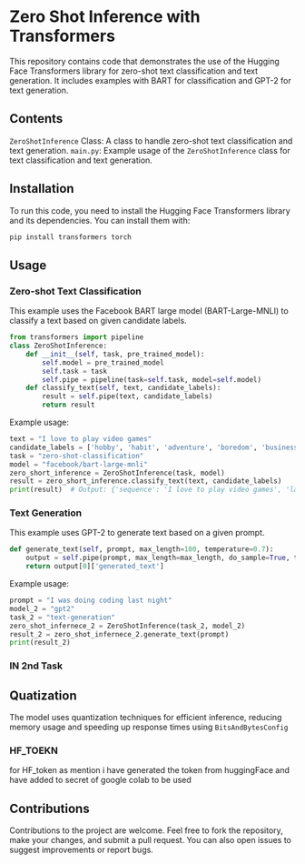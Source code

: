 # Zero Shot Inference with Transformers
This repository contains code that demonstrates the use of the Hugging Face Transformers library for zero-shot text classification and text generation. It includes examples with BART for classification and GPT-2 for text generation.
## Contents

`ZeroShotInference` Class: A class to handle zero-shot text classification and text generation.
`main.py`: Example usage of the `ZeroShotInference` class for text classification and text generation.
## Installation
To run this code, you need to install the Hugging Face Transformers library and its dependencies. You can install them with:
```bash
pip install transformers torch
```
## Usage
### Zero-shot Text Classification
This example uses the Facebook BART large model (BART-Large-MNLI) to classify a text based on given candidate labels.
```python
from transformers import pipeline
class ZeroShotInference:
    def __init__(self, task, pre_trained_model):
        self.model = pre_trained_model
        self.task = task
        self.pipe = pipeline(task=self.task, model=self.model)
    def classify_text(self, text, candidate_labels):
        result = self.pipe(text, candidate_labels)
        return result
```
Example usage:
```python
text = "I love to play video games"
candidate_labels = ['hobby', 'habit', 'adventure', 'boredom', 'business']
task = "zero-shot-classification"
model = "facebook/bart-large-mnli"
zero_short_inference = ZeroShotInference(task, model)
result = zero_short_inference.classify_text(text, candidate_labels)
print(result)  # Output: {'sequence': 'I love to play video games', 'labels': ['hobby', 'habit', 'adventure', 'business', 'boredom'], 'scores': [0.8799885511398315, 0.09845343977212906, 0.016700521111488342, 0.0031407771166414022, 0.0017165272729471326]}
```
### Text Generation
This example uses GPT-2 to generate text based on a given prompt.
```python
def generate_text(self, prompt, max_length=100, temperature=0.7):
    output = self.pipe(prompt, max_length=max_length, do_sample=True, temperature=temperature, truncation=True)
    return output[0]['generated_text']
```
Example usage:
```python
prompt = "I was doing coding last night"
model_2 = "gpt2"
task_2 = "text-generation"
zero_shot_infernece_2 = ZeroShotInference(task_2, model_2)
result_2 = zero_shot_infernece_2.generate_text(prompt)
print(result_2)
```

### IN 2nd Task
## Quatization
The model uses quantization techniques for efficient inference, reducing memory usage and speeding up response times using `BitsAndBytesConfig`

### HF_TOEKN
for HF_token as mention i have generated the token from huggingFace and have added to secret of google colab to be used

## Contributions
Contributions to the project are welcome. Feel free to fork the repository, make your changes, and submit a pull request. You can also open issues to suggest improvements or report bugs.
